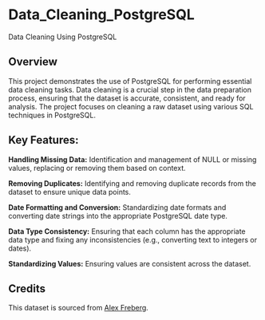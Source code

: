 # Data_Cleaning_PostgreSQL
Data Cleaning Using PostgreSQL

## Overview

This project demonstrates the use of PostgreSQL for performing essential data cleaning tasks. Data cleaning is a crucial step in the data preparation process, ensuring that the dataset is accurate, consistent, and ready for analysis. The project focuses on cleaning a raw dataset using various SQL techniques in PostgreSQL.

## Key Features:

**Handling Missing Data:** Identification and management of NULL or missing values, replacing or removing them based on context.</br>

**Removing Duplicates:** Identifying and removing duplicate records from the dataset to ensure unique data points.</br>

**Date Formatting and Conversion:** Standardizing date formats and converting date strings into the appropriate PostgreSQL date type.</br>

**Data Type Consistency:** Ensuring that each column has the appropriate data type and fixing any inconsistencies (e.g., converting text to integers or dates).</br>

**Standardizing Values:** Ensuring values are consistent across the dataset.</br>


## Credits
This dataset is sourced from [Alex Freberg](https://www.linkedin.com/in/alex-freberg/).
